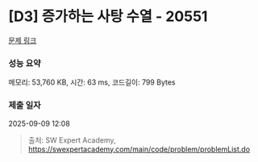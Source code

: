 # [D3] 증가하는 사탕 수열 - 20551 

[문제 링크](https://swexpertacademy.com/main/code/problem/problemDetail.do?contestProbId=AY4XhKTKU0IDFARM) 

### 성능 요약

메모리: 53,760 KB, 시간: 63 ms, 코드길이: 799 Bytes

### 제출 일자

2025-09-09 12:08



> 출처: SW Expert Academy, https://swexpertacademy.com/main/code/problem/problemList.do